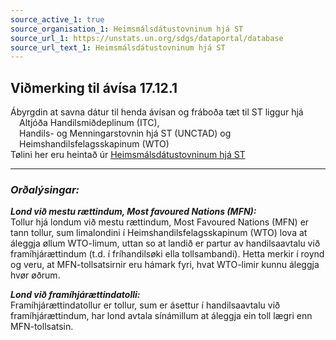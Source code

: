```yaml
---
source_active_1: true
source_organisation_1: Heimsmálsdátustovninum hjá ST
source_url_1: https://unstats.un.org/sdgs/dataportal/database
source_url_text_1: Heimsmálsdátustovninum hjá ST
---
```

## Viðmerking til ávísa 17.12.1  
Ábyrgdin at savna dátur til henda ávísan og fráboða tæt til ST liggur hjá  
 Altjóða Handilsmiðdeplinum (ITC),  
 Handils- og Menningarstovnin hjá ST (UNCTAD) og  
 Heimshandilsfelagsskapinum (WTO)  
Tølini her eru heintað úr [Heimsmálsdátustovninum hjá ST](https://unstats.un.org/sdgs/dataportal/database)

---
### *Orðalýsingar:*  
***Lond við mestu rættindum, Most favoured Nations (MFN):***  
Tollur hjá londum við mestu rættindum, Most Favoured Nations (MFN) er tann tollur, sum limalondini í Heimshandilsfelagsskapinum (WTO) lova at áleggja øllum WTO-limum, uttan so at landið er partur av handilsaavtalu við framíhjárættindum (t.d. í fríhandilsøki ella tollsambandi). Hetta merkir í roynd og veru, at MFN-tollsatsirnir eru hámark fyri, hvat WTO-limir kunnu áleggja hvør øðrum.

***Lond við framíhjárættindatolli:***  
Framíhjárættindatollur er tollur, sum er ásettur í handilsaavtalu við framíhjárættindum, har lond avtala sínámillum at áleggja ein toll lægri enn MFN-tollsatsin.
